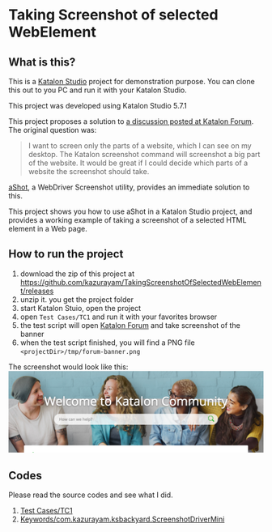 # Taking Screenshot of selected WebElement

## What is this?

This is a [Katalon Studio](https://www.katalon.com/katalon-studio/) project
for demonstration purpose. You can clone this out to you PC and run it with
your Katalon Studio.

This project was developed using Katalon Studio 5.7.1

This project proposes a solution to [a discussion posted at Katalon Forum](https://forum.katalon.com/discussion/5010/take-screenshot-only-in-the-selected-area).
The original question was:
>I want to screen only the parts of a website, which I can see on my desktop.
>The Katalon screenshot command will screenshot a big part of the website.
>It would be great if I could decide which parts of a website the screenshot should take.

[aShot](https://github.com/yandex-qatools/ashot), a
WebDriver Screenshot utility, provides an immediate solution to this.

This project shows you how to use aShot in a Katalon Studio project, and provides
a working example of taking a screenshot of a selected HTML element in a Web page.

## How to run the project

1. download the zip of this project at https://github.com/kazurayam/TakingScreenshotOfSelectedWebElement/releases
2. unzip it. you get the project folder
3. start Katalon Stuio, open the project
4. open `Test Cases/TC1` and run it with your favorites browser
5. the test script will open [Katalon Forum](https://forum.katalon.com/discussions) and
take screenshot of the banner
6. when the test script finished, you will find a PNG file `<projectDir>/tmp/forum-banner.png`

The screenshot would look like this:
![forum-banner](tmp/forum-banner.png)

## Codes

Please read the source codes and see what I did.

1. [Test Cases/TC1](Scripts/TC1/Script1538686539182.groovy)
2. [Keywords/com.kazurayam.ksbackyard.ScreenshotDriverMini](Keywords/com/kazurayam/ksbackyard/ScreenshotDriverMini.groovy)
